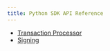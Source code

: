 ```yaml
---
title: Python SDK API Reference
---
```


-   [Transaction
    Processor](https://sawtooth.hyperledger.org/docs/sdk-python/nightly/master/sdks/python_sdk/processor.html)
-   [Signing](https://sawtooth.hyperledger.org/docs/sdk-python/nightly/master/sdks/python_sdk/sawtooth_signing.html)

<!--
  Licensed under Creative Commons Attribution 4.0 International License
  https://creativecommons.org/licenses/by/4.0/
-->
